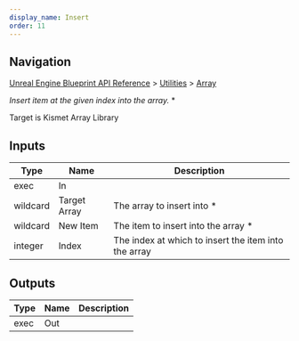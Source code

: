 ```yaml
---
display_name: Insert
order: 11
---
```

## Navigation

[Unreal Engine Blueprint API Reference](https://dev.epicgames.com/documentation/en-us/unreal-engine/BlueprintAPI) > [Utilities](https://dev.epicgames.com/documentation/en-us/unreal-engine/BlueprintAPI/Utilities) > [Array](https://dev.epicgames.com/documentation/en-us/unreal-engine/BlueprintAPI/Utilities/Array)

*Insert item at the given index into the array.*
\*

Target is Kismet Array Library

## Inputs

| Type | Name | Description |
| --- | --- | --- |
| exec | In |  |
| wildcard | Target Array | The array to insert into * |
| wildcard | New Item | The item to insert into the array * |
| integer | Index | The index at which to insert the item into the array |

## Outputs

| Type | Name | Description |
| --- | --- | --- |
| exec | Out |  |
